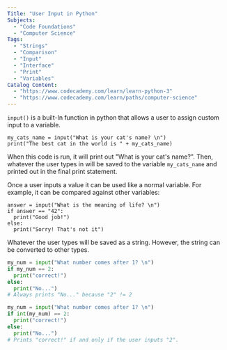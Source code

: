 ```yaml
---
Title: "User Input in Python" 
Subjects:
  - "Code Foundations"
  - "Computer Science"
Tags: 
  - "Strings"
  - "Comparison"
  - "Input"
  - "Interface"
  - "Print"
  - "Variables"
Catalog Content: 
  - "https://www.codecademy.com/learn/learn-python-3"
  - "https://www.codecademy.com/learn/paths/computer-science"
---
```


`input()` is a built-In function in python that allows a user to assign custom input to a variable.

```codebyte/py
my_cats_name = input("What is your cat's name? \n") 
print("The best cat in the world is " + my_cats_name)
```

When this code is run, it will print out "What is your cat's name?". Then, whatever the user types in will be saved to the variable `my_cats_name` and printed out in the final print statement.

Once a user inputs a value it can be used like a normal variable. For example, it can be compared against other variables:

```codebyte/py
answer = input("What is the meaning of life? \n")
if answer == "42":
  print("Good job!")
else:
  print("Sorry! That's not it")
```

Whatever the user types will be saved as a string. However, the string can be converted to other types.

```python
my_num = input("What number comes after 1? \n")
if my_num == 2:
  print("correct!")
else:
  print("No...")
# Always prints "No..." because "2" != 2
``` 

```python
my_num = input("What number comes after 1? \n")
if int(my_num) == 2:
  print("correct!")
else:
  print("No...")
# Prints "correct!" if and only if the user inputs "2".
```
